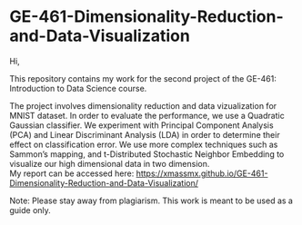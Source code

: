 # GE-461-Dimensionality-Reduction-and-Data-Visualization

Hi, 

This repository contains my work for the second project of the GE-461: Introduction to Data Science course. 

The project involves dimensionality reduction and data vizualization for MNIST dataset. In order to evaluate the performance, we use a Quadratic Gaussian classifier. 
We experiment with Principal  Component  Analysis  (PCA) and Linear  Discriminant  Analysis  (LDA) in order  to determine  their  effect  on  classification  error.
We  use  more  complex  techniques  such  as Sammon’s mapping, and t-Distributed  Stochastic  Neighbor  Embedding  to  visualize  our  high dimensional data in two dimension.  
My report can be accessed here: https://xmassmx.github.io/GE-461-Dimensionality-Reduction-and-Data-Visualization/

Note: Please stay away from plagiarism. This work is meant to be used as a guide only.

